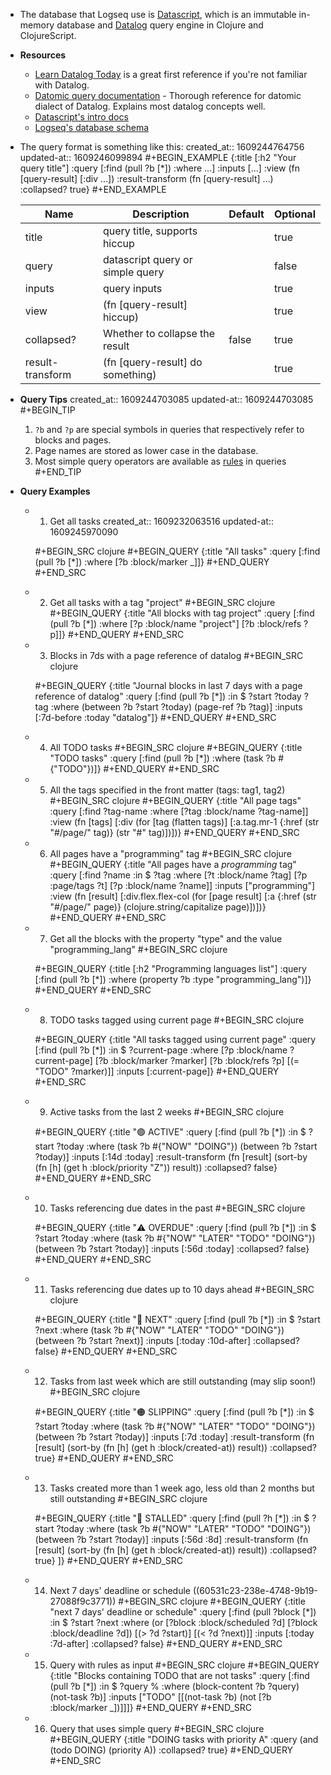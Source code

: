 - The database that Logseq use is [Datascript](https://github.com/tonsky/datascript), which is an immutable in-memory database and [Datalog](https://en.wikipedia.org/wiki/Datalog) query engine in Clojure and ClojureScript.
- **Resources**
    - [Learn Datalog Today](http://www.learndatalogtoday.org/) is a great first reference if you're not familiar with Datalog.
    - [Datomic query documentation](https://docs.datomic.com/query.html) - Thorough reference for datomic dialect of Datalog. Explains most datalog concepts well.
    - [Datascript's intro docs](https://github.com/tonsky/datascript/wiki/Getting-started)
    - [Logseq's database schema](https://github.com/logseq/logseq/blob/master/src/main/frontend/db_schema.cljs)
- The query format is something like this:
  created_at:: 1609244764756
  updated-at:: 1609246099894
  #+BEGIN_EXAMPLE
  {:title  [:h2 "Your query title"]
   :query  [:find (pull ?b [*])
            :where ...]
   :inputs [...]
   :view             (fn [query-result] [:div ...])
   :result-transform (fn [query-result] ...)
   :collapsed? true}
  #+END_EXAMPLE

  | Name             | Description                      | Default | Optional |
  |------------------|----------------------------------|---------|----------|
  | title            | query title, supports hiccup     |         | true     |
  | query            | datascript query or simple query |         | false    |
  | inputs           | query inputs                     |         | true     |
  | view             | (fn [query-result] hiccup)       |         | true     |
  | collapsed?       | Whether to collapse the result   | false   | true     |
  | result-transform | (fn [query-result] do something) |         | true     |
- **Query Tips**
  created_at:: 1609244703085
  updated-at:: 1609244703085
  #+BEGIN_TIP
  1. `?b` and `?p` are special symbols in queries that respectively refer to blocks and pages.
  2. Page names are stored as lower case in the database.
  3. Most simple query operators are available as [rules](https://docs.datomic.com/on-prem/query/query.html#rules) in queries
  #+END_TIP
- **Query Examples**
    - 1. Get all tasks
      created_at:: 1609232063516
      updated-at:: 1609245970090

      #+BEGIN_SRC clojure
      #+BEGIN_QUERY
      {:title "All tasks"
       :query [:find (pull ?b [*])
               :where
               [?b :block/marker _]]}
      #+END_QUERY
      #+END_SRC
    - 2. Get all tasks with a tag "project"
      #+BEGIN_SRC clojure
      #+BEGIN_QUERY
      {:title "All blocks with tag project"
       :query [:find (pull ?b [*])
               :where
               [?p :block/name "project"]
               [?b :block/refs ?p]]}
      #+END_QUERY
      #+END_SRC
    - 3. Blocks in 7ds with a page reference of datalog
      #+BEGIN_SRC clojure

      #+BEGIN_QUERY
      {:title "Journal blocks in last 7 days with a page reference of datalog"
       :query [:find (pull ?b [*])
               :in $ ?start ?today ?tag
               :where
               (between ?b ?start ?today)
               (page-ref ?b ?tag)]
       :inputs [:7d-before :today "datalog"]}
      #+END_QUERY
      #+END_SRC
    - 4. All TODO tasks
      #+BEGIN_SRC clojure
      #+BEGIN_QUERY
      {:title "TODO tasks"
       :query [:find (pull ?b [*])
               :where
               (task ?b #{"TODO"})]}
      #+END_QUERY
      #+END_SRC
    - 5. All the tags specified in the front matter (tags: tag1, tag2)
      #+BEGIN_SRC clojure
      #+BEGIN_QUERY
      {:title "All page tags"
      :query [:find ?tag-name
              :where
              [?tag :block/name ?tag-name]]
      :view (fn [tags]
            [:div
             (for [tag (flatten tags)]
               [:a.tag.mr-1 {:href (str "#/page/" tag)}
                (str "#" tag)])])}
      #+END_QUERY
      #+END_SRC
    - 6. All pages have a "programming" tag
      #+BEGIN_SRC clojure
      #+BEGIN_QUERY
      {:title "All pages have a *programming* tag"
       :query [:find ?name
             :in $ ?tag
             :where
             [?t :block/name ?tag]
             [?p :page/tags ?t]
             [?p :block/name ?name]]
       :inputs ["programming"]
       :view (fn [result]
             [:div.flex.flex-col
              (for [page result]
                [:a {:href (str "#/page/" page)} (clojure.string/capitalize page)])])}
      #+END_QUERY
      #+END_SRC
    - 7. Get all the blocks with the property "type" and the value "programming_lang"
      #+BEGIN_SRC clojure

      #+BEGIN_QUERY
      {:title [:h2 "Programming languages list"]
       :query [:find (pull ?b [*])
               :where
               (property ?b :type "programming_lang")]}
      #+END_QUERY
      #+END_SRC
    - 8. TODO tasks tagged using current page
      #+BEGIN_SRC clojure

      #+BEGIN_QUERY
      {:title "All tasks tagged using current page"
       :query [:find (pull ?b [*])
             :in $ ?current-page
             :where
             [?p :block/name ?current-page]
             [?b :block/marker ?marker]
             [?b :block/refs ?p]
             [(= "TODO" ?marker)]]
       :inputs [:current-page]}
      #+END_QUERY
      #+END_SRC
    - 9. Active tasks from the last 2 weeks
      #+BEGIN_SRC clojure

      #+BEGIN_QUERY
      {:title "🟢 ACTIVE"
        :query [:find (pull ?b [*])
                :in $ ?start ?today
                :where
                (task ?b #{"NOW" "DOING"})
                (between ?b ?start ?today)]
        :inputs [:14d :today]
        :result-transform (fn [result]
                            (sort-by (fn [h]
                                       (get h :block/priority "Z")) result))
        :collapsed? false}
      #+END_QUERY
      #+END_SRC
    - 10. Tasks referencing due dates in the past
      #+BEGIN_SRC clojure

      #+BEGIN_QUERY
       {:title "⚠️ OVERDUE"
        :query [:find (pull ?b [*])
                :in $ ?start ?today
                :where
                (task ?b #{"NOW" "LATER" "TODO" "DOING"})
                (between ?b ?start ?today)]
        :inputs [:56d :today]
        :collapsed? false}
      #+END_QUERY
      #+END_SRC
    - 11. Tasks referencing due dates up to 10 days ahead
      #+BEGIN_SRC clojure

      #+BEGIN_QUERY
          {:title "📅 NEXT"
        :query [:find (pull ?b [*])
                :in $ ?start ?next
                :where
                (task ?b #{"NOW" "LATER" "TODO" "DOING"})
                (between ?b ?start ?next)]
        :inputs [:today :10d-after]
        :collapsed? false}
      #+END_QUERY
      #+END_SRC
    - 12. Tasks from last week which are still outstanding (may slip soon!)
      #+BEGIN_SRC clojure

      #+BEGIN_QUERY
         {:title "🟠 SLIPPING"
        :query [:find (pull ?b [*])
                :in $ ?start ?today
                :where
                (task ?b #{"NOW" "LATER" "TODO" "DOING"})
                (between ?b ?start ?today)]
        :inputs [:7d :today]
        :result-transform (fn [result]
                            (sort-by (fn [h]
                                       (get h :block/created-at)) result))
        :collapsed? true}
      #+END_QUERY
      #+END_SRC
    - 13. Tasks created more than 1 week ago, less old than 2 months but still outstanding
      #+BEGIN_SRC clojure

      #+BEGIN_QUERY
      {:title "🔴 STALLED"
        :query [:find (pull ?h [*])
                :in $ ?start ?today
                :where
                (task ?b #{"NOW" "LATER" "TODO" "DOING"})
                (between ?b ?start ?today)]
        :inputs [:56d :8d]
        :result-transform (fn [result]
                            (sort-by (fn [h]
                                       (get h :block/created-at)) result))
        :collapsed? true}
       ]}
      #+END_QUERY
      #+END_SRC
    - 14. Next 7 days' deadline or schedule
       ((60531c23-238e-4748-9b19-27088f9c3771))
      #+BEGIN_SRC clojure
      #+BEGIN_QUERY
      {:title "next 7 days' deadline or schedule"
        :query [:find (pull ?block [*])
                :in $ ?start ?next
                :where
                (or
                  [?block :block/scheduled ?d]
                  [?block :block/deadline ?d])
                [(> ?d ?start)]
                [(< ?d ?next)]]
        :inputs [:today :7d-after]
        :collapsed? false}
      #+END_QUERY
      #+END_SRC
    - 15. Query with rules as input
      #+BEGIN_SRC clojure
      #+BEGIN_QUERY
      {:title "Blocks containing TODO that are not tasks"
       :query [:find (pull ?b [*])
               :in $ ?query %
               :where
               (block-content ?b ?query)
               (not-task ?b)]
               :inputs ["TODO"
                        [[(not-task ?b)
                          (not [?b :block/marker _])]]]}
      #+END_QUERY
      #+END_SRC
    - 16. Query that uses simple query
      #+BEGIN_SRC clojure
      #+BEGIN_QUERY
      {:title "DOING tasks with priority A"
       :query (and (todo DOING) (priority A))
       :collapsed? true}
      #+END_QUERY
      #+END_SRC

